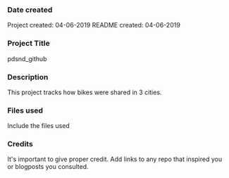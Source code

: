 ### Date created
Project created: 04-06-2019
README created: 04-06-2019

### Project Title
pdsnd_github

### Description
This project tracks how bikes were shared in 3 cities.

### Files used
Include the files used

### Credits
It's important to give proper credit. Add links to any repo that inspired you or blogposts you consulted.

